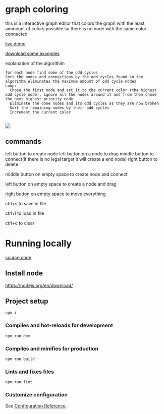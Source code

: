 # graph coloring

this is a interactive graph editor that colors the graph with the least ammount of colors possible so there is no node with the same color connected

[live demo](https://thiago099.github.io/graph-coloring/)

[download some examples](https://github.com/Thiago099/graph-coloring/tree/master/examples)

explanation of the algorithim
```
for each node find some of the odd cycles
Sort the nodes and connections by the odd cycles found so the algorithm eliminates the maximum amount of odd cycle nodes
Loop:
  Chose the first node and set it to the current color (the highest odd cycle node), ignore all the nodes around it and from them chose the next highest priority node
  Eliminate the done nodes and its odd cycles as they are now broken
  Sort the remaining nodes by their odd cycles
  Increment the current color
  
```

![](https://i.imgur.com/OkpcM09.png)

## commands

left button to create node
left button on a node to drag
middle button to connect(if there is no legal target it will create a end node)
right button to delete

middle button on empty space to create node and connect

left button on empty space to create a node and drag

right button on empty space to move everything

ctrl+s to save in file 

ctrl+l to load in file

ctrl+c to clear

# Running locally

[source code](https://github.com/Thiago099/graph-coloring)

## Install node
https://nodejs.org/en/download/

## Project setup
```
npm i
```

### Compiles and hot-reloads for development
```
npm run dev
```

### Compiles and minifies for production
```
npm run build
```

### Lints and fixes files
```
npm run lint
```

### Customize configuration
See [Configuration Reference](https://cli.vuejs.org/config/).
